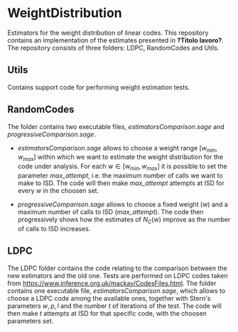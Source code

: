 # WeightDistribution
Estimators for the weight distribution of linear codes. 
This repository contains an implementation of the estimates presented in **?Titolo lavoro?**.
The repository consists of three folders: LDPC, RandomCodes and Utils.


## Utils
  Contains support code for performing weight estimation tests.
  
## RandomCodes
The folder contains two executable files, *estimatorsComparison.sage* and *progressiveComparison.sage*.

* *estimatorsComparison.sage* allows to choose a weight range $[w_{min},w_{max}]$ within which we want to estimate the weight distribution for the code under analysis. For each $w \in [w_{min},w_{max}]$ it is possible to set the parameter *max_attempt*, i.e. the maximum number of calls we want to make to ISD. The code will then make *max_attempt* attempts at ISD for every $w$ in the choosen set.

* *progressiveComparison.sage* allows to choose a fixed weight ($w$) and a maximum number of calls to ISD (*max_attempt*). The code then progressively shows how the estimates of $N_C(w)$ improve as the number of calls to ISD increases.

## LDPC
The LDPC folder contains the code relating to the comparison between the new estimators and the old one. Tests are performed on LDPC codes taken from https://www.inference.org.uk/mackay/CodesFiles.html. The folder contains one executable file, *estimatorsComparison.sage*, which allows to choose a LDPC code among the available ones, together with Stern's parameters $w,p,l$ and the number $t$ of iterations of the test.
The code will then make $t$ attempts at ISD for that specific code, with the choosen parameters set.
